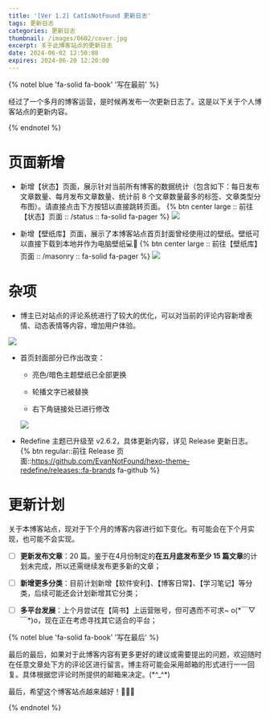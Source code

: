 ```yaml
---
title: '[Ver 1.2] CatIsNotFound 更新日志'
tags: 更新日志
categories: 更新日志 
thumbnail: /images/0602/cover.jpg
excerpt: 关于此博客站点的更新日志
date: 2024-06-02 12:50:08
expires: 2024-06-20 12:20:00
---
```




{% notel blue 'fa-solid fa-book' '写在最前' %}

经过了一个多月的博客运营，是时候再发布一次更新日志了。这是以下关于个人博客站点的更新内容。

{% endnotel %}

# 页面新增

* 新增【状态】页面，展示针对当前所有博客的数据统计（包含如下：每日发布文章数量、每月发布文章数量、统计前 8 个文章数量最多的标签、文章类型分布图）。请直接点击下方按钮以直接跳转页面。 
{% btn center large :: 前往【状态】页面 :: /status :: fa-solid fa-pager %}
  ![](/images/0602/status.jpg)
  

* 新增【壁纸库】页面，展示了本博客站点首页封面曾经使用过的壁纸。壁纸可以直接下载到本地并作为电脑壁纸💻🧐 
{% btn center large :: 前往【壁纸库】页面 :: /masonry :: fa-solid fa-pager %}
  ![](/images/0602/wallpaper.jpg)
 

# 杂项

* 博主已对站点的评论系统进行了较大的优化，可以对当前的评论内容新增表情、动态表情等内容，增加用户体验。

![](/images/0602/comment.jpg)

* 首页封面部分已作出改变：
  
  * 亮色/暗色主题壁纸已全部更换
  
  * 轮播文字已被替换
  
  * 右下角链接处已进行修改
  
  ![](/images/0602/cover.jpg)

* Redefine 主题已升级至 v2.6.2，具体更新内容，详见 Release 更新日志。{% btn regular::前往 Release 页面::https://github.com/EvanNotFound/hexo-theme-redefine/releases::fa-brands fa-github %}

# 更新计划

关于本博客站点，现对于下个月的博客内容进行如下变化。有可能会在下个月实现，也可能不会实现。

* [ ] **更新发布文章**：20 篇。鉴于在4月份制定的**在五月底发布至少 15 篇文章**的计划未完成，所以还需继续发布更多新的文章；

* [ ] **新增更多分类**：目前计划新增【软件安利】、【博客日常】、【学习笔记】等分类，后续可能还会计划新增其它分类；

* [ ] **多平台发展**：上个月尝试在【简书】上运营账号，但可遇而不可求~ o(\*￣▽￣\*)o，现在正在考虑寻找其它适合的平台；

{% notel blue 'fa-solid fa-book' '写在最后' %}

最后的最后，如果对于此博客内容有更多更好的建议或需要提出的问题，欢迎随时在任意文章处下方的评论区进行留言。博主将可能会采用邮箱的形式进行一一回复。具体根据您评论时所提供的邮箱来决定。(\*^_^\*)

最后，希望这个博客站点越来越好！🎉🎉🎉

{% endnotel %}
